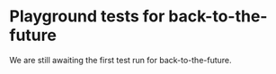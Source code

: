 # Playground tests for back-to-the-future
We are still awaiting the first test run for back-to-the-future.
